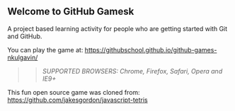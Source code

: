 ## Welcome to GitHub Gamesk

A project based learning activity for people who are getting started with Git and GitHub.

You can play the game at: https://githubschool.github.io/github-games-nkulgavin/

>> _*SUPPORTED BROWSERS*: Chrome, Firefox, Safari, Opera and IE9+_

This fun open source game was cloned from: https://github.com/jakesgordon/javascript-tetris
